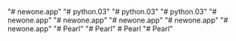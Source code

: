 "# newone.app" 
"# python.03" 
"# python.03" 
"# python.03" 
"# newone.app" 
"# newone.app" 
"# newone.app" 
"# newone.app" 
"# newone.app" 
"# Pearl" 
"# Pearl" 
#   P e a r l  
 "# Pearl" 
